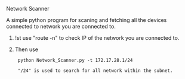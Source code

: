 Network Scanner

A simple python program for scaning and fetching all the devices connected to network you are connected to.

1. !st use "route -n" to check IP of the network you are connected to.
2. Then use


		python Network_Scanner.py -t 172.17.28.1/24   

		"/24" is used to search for all network within the subnet.
